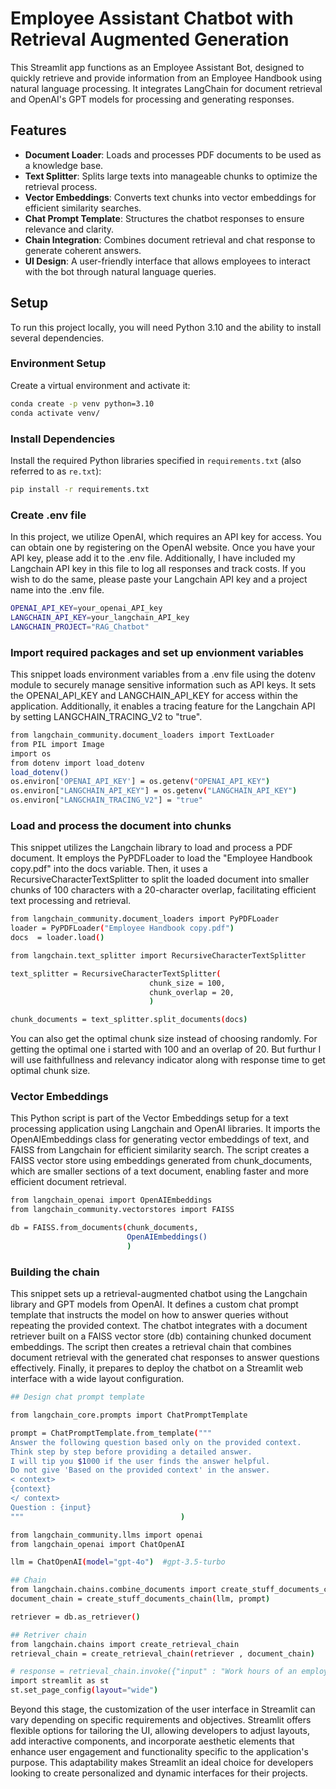 # Employee Assistant Chatbot with Retrieval Augmented Generation

This Streamlit app functions as an Employee Assistant Bot, designed to quickly retrieve and provide information from an Employee Handbook using natural language processing. It integrates LangChain for document retrieval and OpenAI's GPT models for processing and generating responses.

## Features

- **Document Loader**: Loads and processes PDF documents to be used as a knowledge base.
- **Text Splitter**: Splits large texts into manageable chunks to optimize the retrieval process.
- **Vector Embeddings**: Converts text chunks into vector embeddings for efficient similarity searches.
- **Chat Prompt Template**: Structures the chatbot responses to ensure relevance and clarity.
- **Chain Integration**: Combines document retrieval and chat response to generate coherent answers.
- **UI Design**: A user-friendly interface that allows employees to interact with the bot through natural language queries.

## Setup

To run this project locally, you will need Python 3.10 and the ability to install several dependencies.

### Environment Setup

Create a virtual environment and activate it:

```bash
conda create -p venv python=3.10
conda activate venv/
```

### Install Dependencies

Install the required Python libraries specified in `requirements.txt` (also referred to as `re.txt`):

```bash
pip install -r requirements.txt
```

### Create .env file

In this project, we utilize OpenAI, which requires an API key for access. You can obtain one by registering on the OpenAI website. Once you have your API key, please add it to the .env file. Additionally, I have included my Langchain API key in this file to log all responses and track costs. If you wish to do the same, please paste your Langchain API key and a project name into the .env file.

```bash
OPENAI_API_KEY=your_openai_API_key
LANGCHAIN_API_KEY=your_langchain_API_key
LANGCHAIN_PROJECT="RAG_Chatbot"
```

### Import required packages and set up envionment variables

This snippet loads environment variables from a .env file using the dotenv module to securely manage sensitive information such as API keys. It sets the OPENAI_API_KEY and LANGCHAIN_API_KEY for access within the application. Additionally, it enables a tracing feature for the Langchain API by setting LANGCHAIN_TRACING_V2 to "true".

```bash
from langchain_community.document_loaders import TextLoader
from PIL import Image
import os 
from dotenv import load_dotenv
load_dotenv()
os.environ['OPENAI_API_KEY'] = os.getenv("OPENAI_API_KEY")
os.environ["LANGCHAIN_API_KEY"] = os.getenv("LANGCHAIN_API_KEY")
os.environ["LANGCHAIN_TRACING_V2"] = "true"
```

### Load and process the document into chunks

This snippet utilizes the Langchain library to load and process a PDF document. It employs the PyPDFLoader to load the "Employee Handbook copy.pdf" into the docs variable. Then, it uses a RecursiveCharacterTextSplitter to split the loaded document into smaller chunks of 100 characters with a 20-character overlap, facilitating efficient text processing and retrieval.

```bash
from langchain_community.document_loaders import PyPDFLoader
loader = PyPDFLoader("Employee Handbook copy.pdf")
docs  = loader.load()

from langchain.text_splitter import RecursiveCharacterTextSplitter

text_splitter = RecursiveCharacterTextSplitter(
                               chunk_size = 100,
                               chunk_overlap = 20, 
                               )

chunk_documents = text_splitter.split_documents(docs)
```
You can also get the optimal chunk size instead of choosing randomly. For getting the optimal one i started with 100 and an overlap of 20. But furthur I will use faithfullness and relevancy indicator along with response time to get optimal chunk size. 



### Vector Embeddings

This Python script is part of the Vector Embeddings setup for a text processing application using Langchain and OpenAI libraries. It imports the OpenAIEmbeddings class for generating vector embeddings of text, and FAISS from Langchain for efficient similarity search. The script creates a FAISS vector store using embeddings generated from chunk_documents, which are smaller sections of a text document, enabling faster and more efficient document retrieval.

```bash
from langchain_openai import OpenAIEmbeddings
from langchain_community.vectorstores import FAISS

db = FAISS.from_documents(chunk_documents,
                          OpenAIEmbeddings()
                          )
```

### Building the chain

This snippet sets up a retrieval-augmented chatbot using the Langchain library and GPT models from OpenAI. It defines a custom chat prompt template that instructs the model on how to answer queries without repeating the provided context. The chatbot integrates with a document retriever built on a FAISS vector store (db) containing chunked document embeddings. The script then creates a retrieval chain that combines document retrieval with the generated chat responses to answer questions effectively. Finally, it prepares to deploy the chatbot on a Streamlit web interface with a wide layout configuration.
```bash
## Design chat prompt template 

from langchain_core.prompts import ChatPromptTemplate

prompt = ChatPromptTemplate.from_template("""
Answer the following question based only on the provided context.
Think step by step before providing a detailed answer.
I will tip you $1000 if the user finds the answer helpful.
Do not give 'Based on the provided context' in the answer.                                         
< context>
{context} 
</ context>
Question : {input}                                         
"""                                   )

from langchain_community.llms import openai
from langchain_openai import ChatOpenAI

llm = ChatOpenAI(model="gpt-4o")  #gpt-3.5-turbo

## Chain 
from langchain.chains.combine_documents import create_stuff_documents_chain
document_chain = create_stuff_documents_chain(llm, prompt)

retriever = db.as_retriever()

## Retriver chain
from langchain.chains import create_retrieval_chain
retrieval_chain = create_retrieval_chain(retriever , document_chain)

# response = retrieval_chain.invoke({"input" : "Work hours of an employee"})
import streamlit as st
st.set_page_config(layout="wide")
```

Beyond this stage, the customization of the user interface in Streamlit can vary depending on specific requirements and objectives. Streamlit offers flexible options for tailoring the UI, allowing developers to adjust layouts, add interactive components, and incorporate aesthetic elements that enhance user engagement and functionality specific to the application's purpose. This adaptability makes Streamlit an ideal choice for developers looking to create personalized and dynamic interfaces for their projects.








